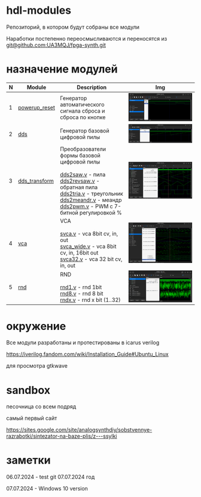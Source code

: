 # hdl-modules

Репозиторий, в котором будут собраны все модули

Наработки постепенно переосмысливаются и переносятся из [git@github.com:UA3MQJ/fpga-synth.git](https://github.com/UA3MQJ/fpga-synth)

# назначение модулей

| N | Module | Description | Img |
| - | ------ | --- | --- |
| 1 | [powerup_reset](/powerup_reset/README.md) | Генератор автоматического сигнала сброса и сброса по кнопке | ![dds](https://github.com/VitaSound/hdl-modules/blob/main/powerup_reset/test.png?raw=true) |
| 2 | [dds](/dds/README.md) | Генератор базовой цифровой пилы | ![dds](https://github.com/VitaSound/hdl-modules/blob/main/dds/test.png?raw=true) |
| 3 | [dds_transform](/dds_transform/README.md) | Преобразователи формы базовой цифровой пилы <br><br> [dds2saw.v](https://github.com/VitaSound/hdl-modules/blob/main/dds_transform/dds2saw.v) - пила <br> [dds2revsaw.v](https://github.com/VitaSound/hdl-modules/blob/main/dds_transform/dds2revsaw.v) - обратная пила <br> [dds2tria.v](https://github.com/VitaSound/hdl-modules/blob/main/dds_transform/dds2tria.v) - треугольник <br> [dds2meandr.v](https://github.com/VitaSound/hdl-modules/blob/main/dds_transform/dds2meandr.v) - меандр <br> [dds2pwm.v](https://github.com/VitaSound/hdl-modules/blob/main/dds_transform/dds2pwm.v) - PWM c 7-битной регулировкой % | ![dds](https://github.com/VitaSound/hdl-modules/blob/main/dds_transform/test.png?raw=true) |
| 4 | [vca](/vca/README.md) | VCA <br><br> [svca.v](https://github.com/VitaSound/hdl-modules/blob/main/vca/svca.v) - vca 8bit cv, in, out <br> [svca_wide.v](https://github.com/VitaSound/hdl-modules/blob/main/vca/svca_wide.v) - vca 8bit cv, in, 16bit out <br> [svca32.v](https://github.com/VitaSound/hdl-modules/blob/main/vca/svca32.v) - vca 32 bit cv, in, out | ![vca](https://github.com/VitaSound/hdl-modules/blob/main/vca/test.png?raw=true) |
| 5 | [rnd](/rnd/README.md) | RND <br><br> [rnd1.v](https://github.com/VitaSound/hdl-modules/blob/main/rnd/rnd1.v) - rnd 1bit <br> [rnd8.v](https://github.com/VitaSound/hdl-modules/blob/main/rnd/rnd8.v) - rnd 8 bit <br> [rndx.v](https://github.com/VitaSound/hdl-modules/blob/main/rnd/rndx.v) - rnd x bit (1..32) | ![rnd](https://github.com/VitaSound/hdl-modules/blob/main/rnd/test.png?raw=true) |

# окружение

Все модули разработаны и протестированы в icarus verilog

https://iverilog.fandom.com/wiki/Installation_Guide#Ubuntu_Linux

для просмотра gtkwave

# sandbox

песочница со всем подряд

самый первый сайт 

https://sites.google.com/site/analogsynthdiy/sobstvennye-razrabotki/sintezator-na-baze-plis/z---ssylki


# заметки

06.07.2024 - test git
07.07.2024 год

07.07.2024 - Windows 10 version
